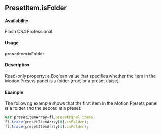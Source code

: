 ## PresetItem.isFolder

#### Availability

Flash CS4 Professional.

#### Usage

presetItem.isFolder

#### Description

Read-only property: a Boolean value that specifies whether the item in the Motion Presets panel is a folder (true) or a preset (false).

#### Example

The following example shows that the first item in the Motion Presets panel is a folder and the second is a preset:

```javascript
var presetItemArray=fl.presetPanel.items;
fl.trace(presetItemArray[0].isFolder);
fl.trace(presetItemArray[1].isFolder);

```
